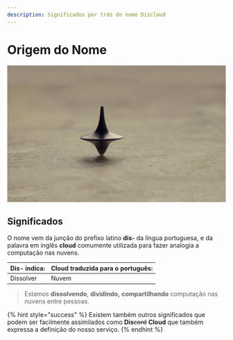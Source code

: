 ```yaml
---
description: Significados por trás do nome Discloud
---
```


# Origem do Nome

![](../../.gitbook/assets/246513.jpg)

## Significados

O nome vem da junção do prefixo latino **dis-** da língua portuguesa, e da palavra em inglês **cloud** comumente utilizada para fazer analogia a computação nas nuvens.

| **Dis-** indica: | **Cloud** traduzida para o português: |
| :--- | :--- |
| Dissolver | Nuvem |

> Estamos **dissolvendo**, **dividindo,** **compartilhando** computação nas nuvens entre pessoas.

{% hint style="success" %}
Existem também outros significados que podem ser facilmente assimilados como **Dis**~~cord~~ **Cloud** que também expressa a definição do nosso serviço.
{% endhint %}

